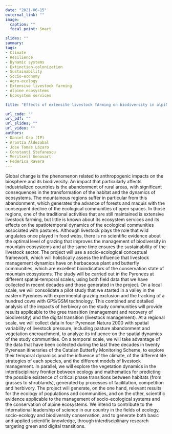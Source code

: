```yaml
---
date: "2021-06-15"
external_link: ""
image:
  caption: ""
  focal_point: Smart

slides: ""
summary:
tags:
- Climate
- Resilience
- Dynamic systems
- Extinction-colonization
- Sustainability
- Socio-economy
- Agro-ecology
- Extensive livestock farming
- Alpine ecosystems
- Ecosystem services

title: "Effects of extensiVe livestock fArming on biodiversity in alpiNe Ecosystems: how to improve ecosystem Services and their Sustainability from an Agroecological approach (VANESSA, ref.: TED2021-129425B-I00)»"

url_code: ""
url_pdf: ""
url_slides: ""
url_video: ""
authors: 
- Daniel Oro (IP)
- Arantza Aldezabal
- Jose Tomas Lázaro
- Constantí Stefanescu
- Meritxell Genovart
- Federica Ravera
---
```


Global change is the phenomenon related to anthropogenic impacts on the biosphere and its biodiversity. An impact that particularly affects industrialized countries is the abandonment of rural areas, with significant consequences in the transformation of the habitat and the dynamics of ecosystems. The mountainous regions suffer in particular from this abandonment, which generates the advance of forests and maquis with the consequent decline of the ecological communities of open spaces. In those regions, one of the traditional activities that are still maintained is extensive livestock farming, but little is known about its ecosystem services and its effects on the spatiotemporal dynamics of the ecological communities associated with pastures. Although livestock plays the role that wild ungulates once played in food webs, there is no scientific evidence about the optimal level of grazing that improves the management of biodiversity in mountain ecosystems and at the same time ensures the sustainability of the livestock sector. The project will use a socio-ecological conceptual framework, which will holistically assess the influence that livestock management dynamics have on herbaceous plant and butterfly communities, which are excellent bioindicators of the conservation state of mountain ecosystems. The study will be carried
out in the Pyrenees at different spatial-temporal scales, using both field data that we have collected in recent decades and those generated in the project. On a local scale, we will consolidate a pilot study that we started in a valley in the eastern Pyrenees with experimental grazing exclusion and the tracking of a hundred cows with GPS/GSM technology. This combined and detailed analysis of the
impacts of herbivory on the study communities will provide results applicable to the gree transition (management and recovery of biodiversity) and the digital transition (livestock management). At a regional scale, we will collect data in four Pyrenean Natura 2000 with spatial variability of livestock pressure, including pasture abandonment and vegetation encroachment, to analyze its influence on the spatial dynamics of the study communities. On a temporal scale, we will take advantage of the data that have been collected during the last three decades in twenty Pyrenean itineraries of the Catalan Butterfly Monitoring Scheme, to explore their temporal dynamics and the influence of the climate, of the different life strategies of each species, and the different models of livestock management. In parallel, we will explore the vegetation dynamics in the interdisciplinary frontier between ecology and mathematics for predicting the possible existence of critical phase transitions between habitats (from grasses to shrublands), generated by processes of facilitation, competition and herbivory. The project will generate, on the one hand, relevant results for the ecology of populations and communities, and on the other, scientific evidence applicable to the management of socio-ecological systems and the conservation of alpine ecosystems. We intend to contribute to the international leadership of science in our country in the fields of ecology, socio-ecology and biodiversity conservation, and to generate both basic and applied scientific knowledge, through interdisciplinary research targeting green and digital transitions.
